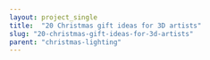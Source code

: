 ```yaml
---
layout: project_single
title:  "20 Christmas gift ideas for 3D artists"
slug: "20-christmas-gift-ideas-for-3d-artists"
parent: "christmas-lighting"
---
```

 
